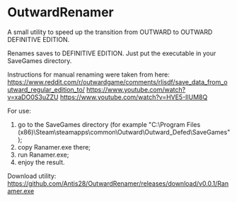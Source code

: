 # OutwardRenamer
A small utility to speed up the transition from OUTWARD to OUTWARD DEFINITIVE EDITION.

Renames saves to DEFINITIVE EDITION. Just put the executable in your SaveGames directory.

Instructions for manual renaming were taken from here:
https://www.reddit.com/r/outwardgame/comments/rlisdf/save_data_from_outward_regular_edition_to/
https://www.youtube.com/watch?v=xaDO0S3uZZU
https://www.youtube.com/watch?v=HVE5-IlUM8Q

For use:
1) go to the SaveGames directory (for example "C:\Program Files (x86)\Steam\steamapps\common\Outward\Outward_Defed\SaveGames\");
2) copy Ranamer.exe there;
3) run Ranamer.exe;
4) enjoy the result.

Download utility:
https://github.com/Antis28/OutwardRenamer/releases/download/v0.0.1/Ranamer.exe
